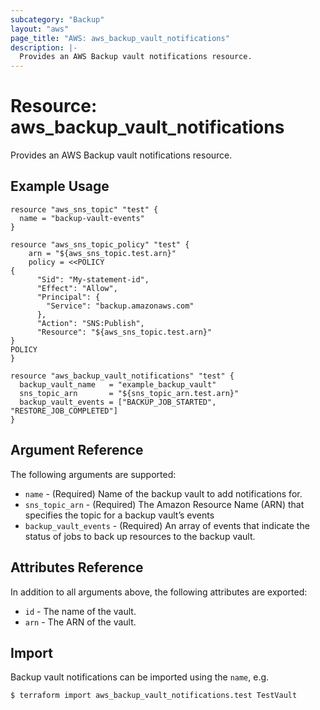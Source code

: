 ```yaml
---
subcategory: "Backup"
layout: "aws"
page_title: "AWS: aws_backup_vault_notifications"
description: |-
  Provides an AWS Backup vault notifications resource.
---
```


# Resource: aws_backup_vault_notifications

Provides an AWS Backup vault notifications resource.

## Example Usage

```hcl
resource "aws_sns_topic" "test" {
  name = "backup-vault-events"
}

resource "aws_sns_topic_policy" "test" {
	arn = "${aws_sns_topic.test.arn}"
	policy = <<POLICY
{
      "Sid": "My-statement-id",
      "Effect": "Allow",
      "Principal": {
        "Service": "backup.amazonaws.com"
      },
      "Action": "SNS:Publish",
      "Resource": "${aws_sns_topic.test.arn}"
}
POLICY
}

resource "aws_backup_vault_notifications" "test" {
  backup_vault_name   = "example_backup_vault"
  sns_topic_arn       = "${sns_topic_arn.test.arn}"
  backup_vault_events = ["BACKUP_JOB_STARTED", "RESTORE_JOB_COMPLETED"] 
}
```

## Argument Reference

The following arguments are supported:

* `name` - (Required) Name of the backup vault to add notifications for.
* `sns_topic_arn` - (Required) The Amazon Resource Name (ARN) that specifies the topic for a backup vault’s events
* `backup_vault_events` - (Required) An array of events that indicate the status of jobs to back up resources to the backup vault.

## Attributes Reference

In addition to all arguments above, the following attributes are exported:

* `id` - The name of the vault.
* `arn` - The ARN of the vault.

## Import

Backup vault notifications can be imported using the `name`, e.g.

```
$ terraform import aws_backup_vault_notifications.test TestVault
```
